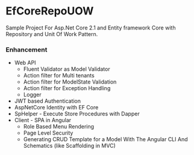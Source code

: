 # EfCoreRepoUOW
Sample Project For  Asp.Net Core 2.1 and Entity framework Core  with Repository and Unit Of Work Pattern.
</br>
<h3>Enhancement  </h3>
<ul>

 <li>Web API
 <ul>
  <li>Fluent Validator as Model Validator</li>
  <li>Action filter for Multi tenants</li>
  <li>Action filter for ModelState Validation</li>
  <li>Action filter for Exception Handling</li>
  <li>Logger</li>
  </ul>
</li>
<li> JWT based Authentication </li>
<li>AspNetCore Identity with EF Core</li>
<li>SpHelper - Execute Store Procedures with Dapper</li>
<li>Client - SPA in Angular
 <ul>
  <li>Role Based Menu Rendering</li>
  <li>Page Level Security</li>
  <li>Generating CRUD Template for a Model With The Angular CLI And Schematics (like Scaffolding in MVC)</li>
  </ul>
</li>

</ul>
